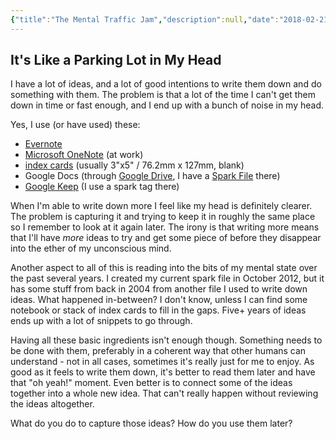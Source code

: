 ```yaml
---
{"title":"The Mental Traffic Jam","description":null,"date":"2018-02-21","prevPage":"[[LeVar Burton Reads]]","nextPage":"[[Digging Out of an Issue]]","tags":["writing","mentality","spark","file","methods"],"dg-publish":true,"created":"2018-02-21T11:38:42","updated":"2025-08-05T15:37:49-04:00","permalink":"/notes/2018/the-mental-traffic-jam/","dgPassFrontmatter":true}
---
```



## It's Like a Parking Lot in My Head

I have a lot of ideas, and a lot of good intentions to write them down and do something with them. The problem is that a lot of the time I can't get them down in time or fast enough, and I end up with a bunch of noise in my head.

Yes, I use (or have used) these:

  - [Evernote](https://evernote.com/)
  - [Microsoft OneNote](https://site.onenote.com) (at work)
  - [index cards](https://en.wikipedia.org/wiki/Index_card) (usually 3"x5" / 76.2mm x 127mm, blank)
  - Google Docs (through [Google Drive](https://drive.google.com/), I have a [Spark File](https://medium.com/the-writers-room/the-spark-file-8d6e7df7ae58) there)
  - [Google Keep](https://keep.google.com/) (I use a spark tag there)

When I'm able to write down more I feel like my head is definitely clearer. The problem is capturing it and trying to keep it in roughly the same place so I remember to look at it again later. The irony is that writing more means that I'll have *more* ideas to try and get some piece of before they disappear into the ether of my unconscious mind.

Another aspect to all of this is reading into the bits of my mental state over the past several years. I created my current spark file in October 2012, but it has some stuff from back in 2004 from another file I used to write down ideas. What happened in-between? I don't know, unless I can find some notebook or stack of index cards to fill in the gaps. Five+ years of ideas ends up with a lot of snippets to go through.

Having all these basic ingredients isn't enough though. Something needs to be done with them, preferably in a coherent way that other humans can understand - not in all cases, sometimes it's really just for me to enjoy. As good as it feels to write them down, it's better to read them later and have that "oh yeah!" moment. Even better is to connect some of the ideas together into a whole new idea. That can't really happen without reviewing the ideas altogether.

What do you do to capture those ideas? How do you use them later?

